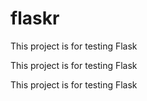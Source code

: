 # flaskr

This project is for testing Flask

This project is for testing Flask

This project is for testing Flask
